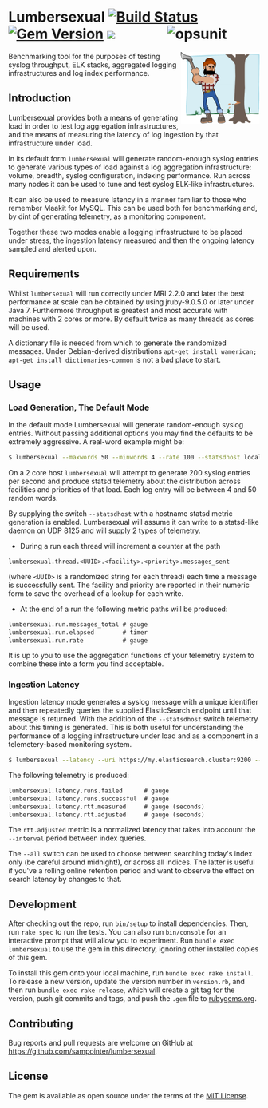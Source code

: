 # Lumbersexual [![Build Status](https://travis-ci.org/sampointer/lumbersexual.svg?branch=master)](https://travis-ci.org/sampointer/lumbersexual) [![Gem Version](https://badge.fury.io/rb/lumbersexual.svg)](https://badge.fury.io/rb/lumbersexual) ![](http://ruby-gem-downloads-badge.herokuapp.com/lumbersexual?type=total) <img align="right" width="185" height="40" src="http://opsunit.com/assets/images/opsunit-logo-large.png" alt="opsunit" />

<img align="right" width="158" height="144" src="etc/assets/lumber-156795_960_720.png" alt="Lumbersexual" />
Benchmarking tool for the purposes of testing syslog throughput, ELK stacks, aggregated logging infrastructures and log index performance.

## Introduction
Lumbersexual provides both a means of generating load in order to test log aggregation infrastructures, and the means of measuring the latency of log ingestion by that infrastructure under load.

In its default form `lumbersexual` will generate random-enough syslog entries to generate various types of load against a log aggregation infrastructure: volume, breadth, syslog configuration, indexing performance. Run across many nodes it can be used to tune and test syslog ELK-like infrastructures.

It can also be used to measure latency in a manner familiar to those who remember Maakit for MySQL. This can be used both for benchmarking and, by dint of generating telemetry, as a monitoring component.

Together these two modes enable a logging infrastructure to be placed under stress, the ingestion latency measured and then the ongoing latency sampled and alerted upon.

## Requirements

Whilst `lumbersexual` will run correctly under MRI 2.2.0 and later the best performance at scale can be obtained by using jruby-9.0.5.0 or later under Java 7. Furthermore throughput is greatest and most accurate with machines with 2 cores or more. By default twice as many threads as cores will be used.

A dictionary file is needed from which to generate the randomized messages. Under Debian-derived distributions `apt-get install wamerican; apt-get install dictionaries-common` is not a bad place to start.

## Usage
### Load Generation, The Default Mode
In the default mode Lumbersexual will generate random-enough syslog entries. Without passing additional options you may find the defaults to be extremely aggressive. A real-word example might be:

```bash
$ lumbersexual --maxwords 50 --minwords 4 --rate 100 --statsdhost localhost
```

On a 2 core host `lumbersexual` will attempt to generate 200 syslog entries per second and produce statsd telemetry about the distribution across facilities and priorities of that load. Each log entry will be between 4 and 50 random words.

By supplying the switch `--statsdhost` with a hostname statsd metric generation is enabled. Lumbersexual will assume it can write to a statsd-like daemon on UDP 8125 and will supply 2 types of telemetry.

* During a run each thread will increment a counter at the path 
```
lumbersexual.thread.<UUID>.<facility>.<priority>.messages_sent 
```
(where `<UUID>` is a randomized string for each thread) each time a message is successfully sent. The facility and priority are reported in their numeric form to save the overhead of a lookup for each write.
* At the end of a run the following metric paths will be produced:
```
lumbersexual.run.messages_total # gauge
lumbersexual.run.elapsed        # timer
lumbersexual.run.rate           # gauge
```

It is up to you to use the aggregation functions of your telemetry system to combine these into a form you find acceptable.

### Ingestion Latency
Ingestion latency mode generates a syslog message with a unique identifier and then repeatedly queries the supplied ElasticSearch endpoint until that message is returned.  With the addition of the `--statsdhost` switch telemetry about this timing is generated. This is both useful for understanding the performance of a logging infrastructure under load and as a component in a telemetery-based monitoring system.
```bash
$ lumbersexual --latency --uri https://my.elasticsearch.cluster:9200 --statsdhost localhost
```

The following telemetry is produced:
```
lumbersexual.latency.runs.failed      # gauge
lumbersexual.latency.runs.successful  # gauge
lumbersexual.latency.rtt.measured     # gauge (seconds)
lumbersexual.latency.rtt.adjusted     # gauge (seconds)
```

The `rtt.adjusted` metric is a normalized latency that takes into account the `--interval` period between index queries.

The `--all` switch can be used to choose between searching today's index only (be careful around midnight!), or across all indices. The latter is useful if you've a rolling online retention period and want to observe the effect on search latency by changes to that.

## Development

After checking out the repo, run `bin/setup` to install dependencies. Then, run `rake spec` to run the tests. You can also run `bin/console` for an interactive prompt that will allow you to experiment. Run `bundle exec lumbersexual` to use the gem in this directory, ignoring other installed copies of this gem.

To install this gem onto your local machine, run `bundle exec rake install`. To release a new version, update the version number in `version.rb`, and then run `bundle exec rake release`, which will create a git tag for the version, push git commits and tags, and push the `.gem` file to [rubygems.org](https://rubygems.org).

## Contributing

Bug reports and pull requests are welcome on GitHub at https://github.com/sampointer/lumbersexual.

## License

The gem is available as open source under the terms of the [MIT License](http://opensource.org/licenses/MIT).
